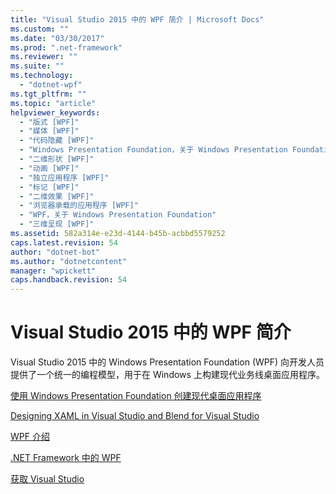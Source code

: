 ```yaml
---
title: "Visual Studio 2015 中的 WPF 简介 | Microsoft Docs"
ms.custom: ""
ms.date: "03/30/2017"
ms.prod: ".net-framework"
ms.reviewer: ""
ms.suite: ""
ms.technology: 
  - "dotnet-wpf"
ms.tgt_pltfrm: ""
ms.topic: "article"
helpviewer_keywords: 
  - "版式 [WPF]"
  - "媒体 [WPF]"
  - "代码隐藏 [WPF]"
  - "Windows Presentation Foundation，关于 Windows Presentation Foundation"
  - "二维形状 [WPF]"
  - "动画 [WPF]"
  - "独立应用程序 [WPF]"
  - "标记 [WPF]"
  - "二维效果 [WPF]"
  - "浏览器承载的应用程序 [WPF]"
  - "WPF，关于 Windows Presentation Foundation"
  - "三维呈现 [WPF]"
ms.assetid: 582a314e-e23d-4144-b45b-acbbd5579252
caps.latest.revision: 54
author: "dotnet-bot"
ms.author: "dotnetcontent"
manager: "wpickett"
caps.handback.revision: 54
---
```

# Visual Studio 2015 中的 WPF 简介
Visual Studio 2015 中的 Windows Presentation Foundation \(WPF\) 向开发人员提供了一个统一的编程模型，用于在 Windows 上构建现代业务线桌面应用程序。  
  
 [使用 Windows Presentation Foundation 创建现代桌面应用程序](../Topic/Create%20Modern%20Desktop%20Applications%20with%20Windows%20Presentation%20Foundation.md)  
  
 [Designing XAML in Visual Studio and Blend for Visual Studio](../Topic/Designing%20XAML%20in%20Visual%20Studio.md)  
  
 [WPF 介绍](../Topic/Introduction%20to%20WPF.md)  
  
 [.NET Framework 中的 WPF](https://msdn.microsoft.com/en-us/library/ms754130\(v=vs.100\).aspx)  
  
 [获取 Visual Studio](https://www.visualstudio.com/features/wpf-vs)